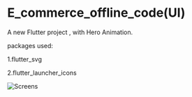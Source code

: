 # E_commerce_offline_code(UI)

A new Flutter project , with Hero Animation.

packages  used:

1.flutter_svg

2.flutter_launcher_icons


![Screens](https://user-images.githubusercontent.com/64389727/146639111-b7d6fd1a-8531-4631-a12a-955ca2f7a9ef.jpg)

